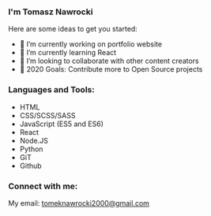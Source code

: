 

### I'm Tomasz Nawrocki <!-- -aka [NavroO][website]  -->

Here are some ideas to get you started:

- 🔭 I’m currently working on portfolio website
- 🌱 I’m currently learning React
- 👯 I’m looking to collaborate with other content creators
- 🥅 2020 Goals: Contribute more to Open Source projects

### Languages and Tools:

- HTML
- CSS/SCSS/SASS
- JavaScript (ES5 and ES6)
- React
- Node.JS
- Python
- GiT
- Github



### Connect with me:

My email: tomeknawrocki2000@gmail.com







